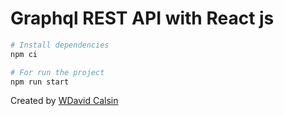# Graphql REST API with React js

```bash
# Install dependencies
npm ci
```

```bash
# For run the project
npm run start
```

Created by [WDavid Calsin](https://github.com/wdavidcalsin)
